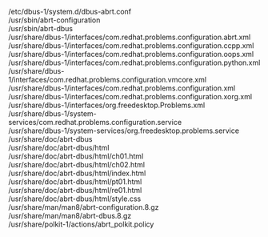 /etc/dbus-1/system.d/dbus-abrt.conf  
/usr/sbin/abrt-configuration  
/usr/sbin/abrt-dbus  
/usr/share/dbus-1/interfaces/com.redhat.problems.configuration.abrt.xml  
/usr/share/dbus-1/interfaces/com.redhat.problems.configuration.ccpp.xml  
/usr/share/dbus-1/interfaces/com.redhat.problems.configuration.oops.xml  
/usr/share/dbus-1/interfaces/com.redhat.problems.configuration.python.xml  
/usr/share/dbus-1/interfaces/com.redhat.problems.configuration.vmcore.xml  
/usr/share/dbus-1/interfaces/com.redhat.problems.configuration.xml  
/usr/share/dbus-1/interfaces/com.redhat.problems.configuration.xorg.xml  
/usr/share/dbus-1/interfaces/org.freedesktop.Problems.xml  
/usr/share/dbus-1/system-services/com.redhat.problems.configuration.service  
/usr/share/dbus-1/system-services/org.freedesktop.problems.service  
/usr/share/doc/abrt-dbus  
/usr/share/doc/abrt-dbus/html  
/usr/share/doc/abrt-dbus/html/ch01.html  
/usr/share/doc/abrt-dbus/html/ch02.html  
/usr/share/doc/abrt-dbus/html/index.html  
/usr/share/doc/abrt-dbus/html/pt01.html  
/usr/share/doc/abrt-dbus/html/re01.html  
/usr/share/doc/abrt-dbus/html/style.css  
/usr/share/man/man8/abrt-configuration.8.gz  
/usr/share/man/man8/abrt-dbus.8.gz  
/usr/share/polkit-1/actions/abrt\_polkit.policy  
